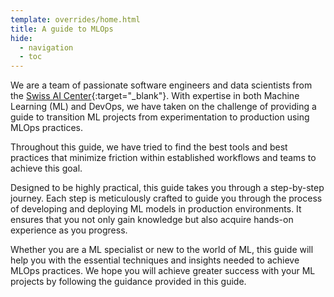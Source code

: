 ```yaml
---
template: overrides/home.html
title: A guide to MLOps
hide:
  - navigation
  - toc
---
```


We are a team of passionate software engineers and data scientists from the
[Swiss AI Center](https://www.hes-so.ch/swiss-ai-center){:target="\_blank"}.
With expertise in both Machine Learning (ML) and DevOps, we have taken on the
challenge of providing a guide to transition ML projects from experimentation
to production using MLOps practices.

Throughout this guide, we have tried to find the best tools and best practices
that minimize friction within established workflows and teams to achieve this
goal.

Designed to be highly practical, this guide takes you through a step-by-step
journey. Each step is meticulously crafted to guide you through the process of
developing and deploying ML models in production environments. It ensures that
you not only gain knowledge but also acquire hands-on experience as you
progress.

Whether you are a ML specialist or new to the world of ML, this guide will help
you with the essential techniques and insights needed to achieve MLOps
practices. We hope you will achieve greater success with your ML projects by
following the guidance provided in this guide.
